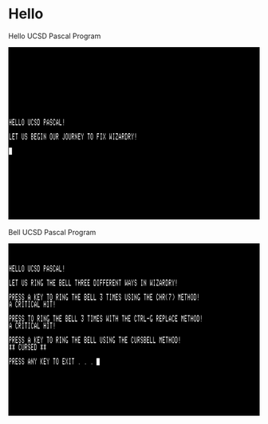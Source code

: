 # Hello
Hello UCSD Pascal Program

<img src="resources/hello-pascal-01.png" alt="Hello UCSD Pascal"/>

Bell UCSD Pascal Program

<img src="resources/bell-pascal-01.png" alt="Hello UCSD Pascal"/>
